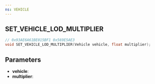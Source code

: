 ```yaml
---
ns: VEHICLE
---
```

## SET_VEHICLE_LOD_MULTIPLIER

```c
// 0x93AE6A61BE015BF1 0x569E5AE3
void SET_VEHICLE_LOD_MULTIPLIER(Vehicle vehicle, float multiplier);
```


## Parameters
* **vehicle**: 
* **multiplier**: 

